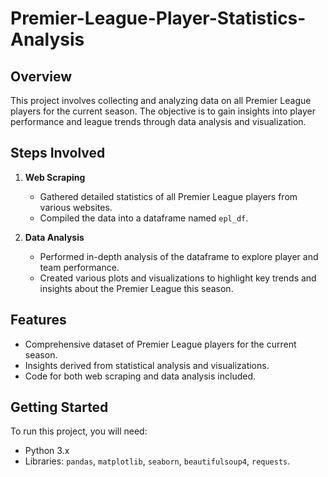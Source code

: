 # Premier-League-Player-Statistics-Analysis

## Overview  
This project involves collecting and analyzing data on all Premier League players for the current season. The objective is to gain insights into player performance and league trends through data analysis and visualization.

## Steps Involved  
1. **Web Scraping**  
   - Gathered detailed statistics of all Premier League players from various websites.  
   - Compiled the data into a dataframe named `epl_df`.  

2. **Data Analysis**  
   - Performed in-depth analysis of the dataframe to explore player and team performance.  
   - Created various plots and visualizations to highlight key trends and insights about the Premier League this season.

## Features  
- Comprehensive dataset of Premier League players for the current season.  
- Insights derived from statistical analysis and visualizations.  
- Code for both web scraping and data analysis included.  

## Getting Started  
To run this project, you will need:  
- Python 3.x  
- Libraries: `pandas`, `matplotlib`, `seaborn`, `beautifulsoup4`, `requests`. 

